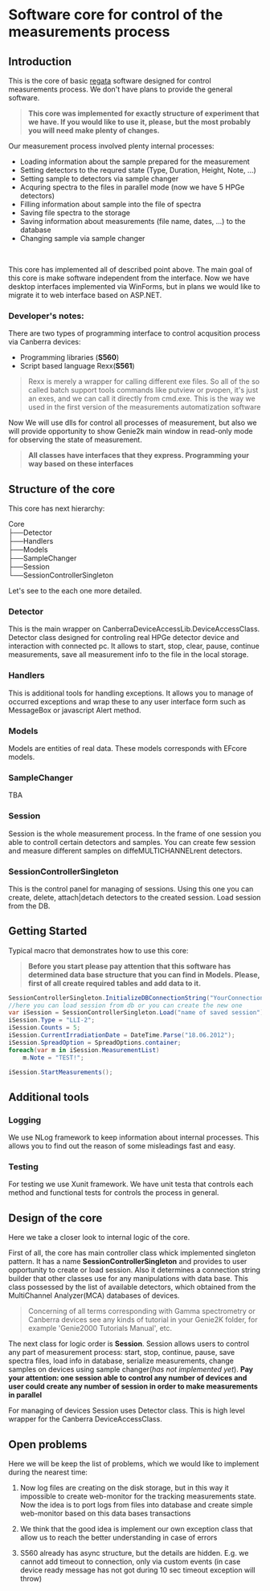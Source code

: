 ﻿# Software core for control of the measurements process

## Introduction
This is the core of basic [regata](http://regata.jinr.ru/) software designed for control measurements process. We don't have plans to provide the general software. 

> **This core was implemented for exactly structure of experiment that we have. If you would like to use it, please, but the most probably you will need make plenty of changes.**

Our measurement process involved plenty internal processes:
* Loading information about the sample prepared for the measurement
* Setting detectors to the requred state (Type, Duration, Height, Note, ...)
* Setting sample to detectors via sample changer
* Acquring spectra to the files in parallel mode (now we have 5 HPGe detectors)
* Filling information about sample into the file of spectra
* Saving file spectra to the storage
* Saving information about measurements (file name, dates, ...) to the database
* Changing sample via sample changer

<br>

This core has implemented all of described point above.
The main goal of this core is make software independent from the interface.
Now we have desktop interfaces implemented via WinForms, but in plans we would like to migrate it to web interface based on ASP.NET.

### Developer's notes:

There are two types of programming interface to control acqusition process via Canberra devices: 
* Programming libraries (**S560**)
* Script based language Rexx(**S561**)  
> Rexx is merely a wrapper for calling different exe files. So all of the so called batch support tools commands like putview or pvopen, it's just an exes, and we can call it directly from cmd.exe. This is the way we used in the first version of the measurements automatization software

Now We will use dlls for control all processes of measurement, but also we will provide opportunity to show Genie2k main window in read-only mode for observing the state of measurement.

> **All classes have interfaces that they express. Programming your way based on these interfaces**

## Structure of the core

This core has next hierarchy:

Core
<br>
├──Detector<br>
├──Handlers<br>
├──Models<br>
├──SampleChanger<br>
├──Session<br>
└──SessionControllerSingleton<br>

Let's see to the each one more detailed.

### Detector

This is the main wrapper on CanberraDeviceAccessLib.DeviceAccessClass.
Detector class designed for controling real HPGe detector device and interaction with connected pc.
It allows to start, stop, clear, pause, continue measurements, save all measurement info to the file in the local storage.

### Handlers

This is additional tools for handling exceptions. It allows you to manage of occurred exceptions and wrap these  to any user interface form such as MessageBox or javascript Alert method.

### Models

Models are entities of real data. These models corresponds with EFcore models.

### SampleChanger
TBA

### Session

Session is the whole measurement process. In the frame of one session you able to controll certain detectors and samples. You can create few session and measure different samples on diffeMULTICHANNELrent detectors.

### SessionControllerSingleton

This is the control panel for managing of sessions. Using this one you can create, delete, attach|detach detectors to the created session. Load session from the DB.

## Getting Started

Typical macro that demonstrates how to use this core:

>**Before you start please pay attention that this software has determined data base structure that you can find in Models. Please, first of all create required tables and add data to it.**

~~~csharp
SessionControllerSingleton.InitializeDBConnectionString("YourConnectionString");
//here you can load session from db or you can create the new one
var iSession = SessionControllerSingleton.Load("name of saved session");
iSession.Type = "LLI-2";
iSession.Counts = 5;
iSession.CurrentIrradiationDate = DateTime.Parse("18.06.2012");
iSession.SpreadOption = SpreadOptions.container;
foreach(var m in iSession.MeasurementList)
    m.Note = "TEST!";

iSession.StartMeasurements();
~~~


## Additional tools

### Logging

We use NLog framework to keep information about internal processes. This allows you to find out the reason of some misleadings fast and easy. 

### Testing

For testing we use Xunit framework. We have unit testa that controls each method and functional tests for controls the process in general.

## Design of the core

Here we take a closer look to internal logic of the core.

First of all, the core has main controller class whick implemented singleton pattern. It has a name **SessionControllerSingleton** and provides to user opportunity to create or load session. Also it determines a connection string builder that other classes use for any manipulations with data base. This class possessed by the list of available detectors, which obtained from the MultiChannel Analyzer(MCA) databases of devices.

> Concerning of all terms corresponding with Gamma spectrometry or Canberra devices see any kinds of tutorial in your Genie2K folder, for example 'Genie2000 Tutorials Manual', etc.


The next class for logic order is **Session**. Session allows users to control any part of measurement process: start, stop, continue, pause, save spectra files, load info in database, serialize measurements, change samples on devices using sample changer(*has not implemented yet*). **Pay your attention: one session able to control any number of devices and user could create any number of session in order to make measurements in parallel**

For managing of devices Session uses Detector class. This is high level wrapper for the Canberra DeviceAccessClass. 


## Open problems

Here we will be keep the list of problems, which we would like to implement during the nearest time:

1. Now log files are creating on the disk storage, but in this way it impossible to create web-monitor for the tracking measurements state. Now the idea is to port logs from files into database and create simple web-monitor based on this data bases transactions


2. We think that the good idea is implement our own exception class that allow us to reach the better understanding in case of errors

3. S560 already has async structure, but the details are hidden. E.g. we cannot add timeout to connection, only via custom events (in case device ready message has not got during 10 sec  timeout exception will throw)
